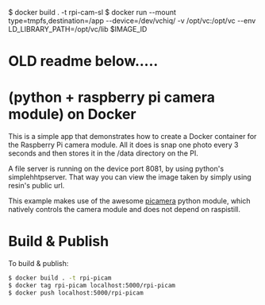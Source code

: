 
$ docker build . -t rpi-cam-sl
$ docker run --mount type=tmpfs,destination=/app --device=/dev/vchiq/ -v /opt/vc:/opt/vc --env LD_LIBRARY_PATH=/opt/vc/lib $IMAGE_ID



# OLD readme below.....

# (python + raspberry pi camera module) on Docker

This is a simple app that demonstrates how to create a Docker container for the Raspberry Pi camera module.
All it does is snap one photo every 3 seconds and then stores it in the /data directory on the PI.

A file server is running on the device port 8081, by using python's simplehhtpserver.
That way you can view the image taken by simply using resin's public url.

This example makes use of the awesome [picamera](http://picamera.readthedocs.org/en/release-1.8/) python module,
which natively controls the camera module and does not depend on raspistill.

# Build & Publish

To build & publish:
```sh
$ docker build . -t rpi-picam
$ docker tag rpi-picam localhost:5000/rpi-picam
$ docker push localhost:5000/rpi-picam
```
